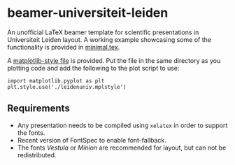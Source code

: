 # beamer-universiteit-leiden
An unofficial LaTeX beamer template for scientific presentations in Universiteit Leiden layout. 
A working example showcasing some of the functionality is provided in [minimal.tex](minimal.tex).

A [matplotlib-style file](leidenuniv.mplstyle) is provided. Put the file in the same directory as you plotting code and add the following to the plot script to use:
```
import matplotlib.pyplot as plt
plt.style.use('./leidenuniv.mplstyle')
```


## Requirements
- Any presentation needs to be compiled using `xelatex` in order to support the fonts.
- Recent version of FontSpec to enable font-fallback.
- The fonts *Vestula* or *Minion* are recommended for layout, but can not be redistributed.
